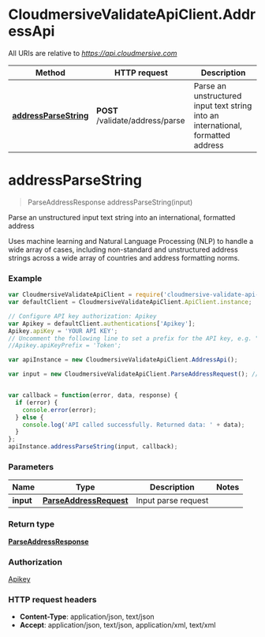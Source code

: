 # CloudmersiveValidateApiClient.AddressApi

All URIs are relative to *https://api.cloudmersive.com*

Method | HTTP request | Description
------------- | ------------- | -------------
[**addressParseString**](AddressApi.md#addressParseString) | **POST** /validate/address/parse | Parse an unstructured input text string into an international, formatted address


<a name="addressParseString"></a>
# **addressParseString**
> ParseAddressResponse addressParseString(input)

Parse an unstructured input text string into an international, formatted address

Uses machine learning and Natural Language Processing (NLP) to handle a wide array of cases, including non-standard and unstructured address strings across a wide array of countries and address formatting norms.

### Example
```javascript
var CloudmersiveValidateApiClient = require('cloudmersive-validate-api-client');
var defaultClient = CloudmersiveValidateApiClient.ApiClient.instance;

// Configure API key authorization: Apikey
var Apikey = defaultClient.authentications['Apikey'];
Apikey.apiKey = 'YOUR API KEY';
// Uncomment the following line to set a prefix for the API key, e.g. "Token" (defaults to null)
//Apikey.apiKeyPrefix = 'Token';

var apiInstance = new CloudmersiveValidateApiClient.AddressApi();

var input = new CloudmersiveValidateApiClient.ParseAddressRequest(); // ParseAddressRequest | Input parse request


var callback = function(error, data, response) {
  if (error) {
    console.error(error);
  } else {
    console.log('API called successfully. Returned data: ' + data);
  }
};
apiInstance.addressParseString(input, callback);
```

### Parameters

Name | Type | Description  | Notes
------------- | ------------- | ------------- | -------------
 **input** | [**ParseAddressRequest**](ParseAddressRequest.md)| Input parse request | 

### Return type

[**ParseAddressResponse**](ParseAddressResponse.md)

### Authorization

[Apikey](../README.md#Apikey)

### HTTP request headers

 - **Content-Type**: application/json, text/json
 - **Accept**: application/json, text/json, application/xml, text/xml

